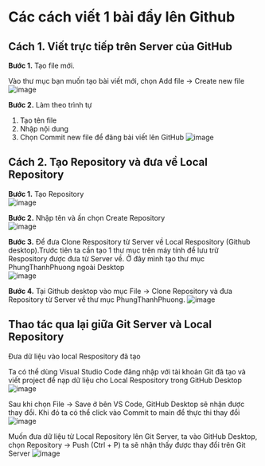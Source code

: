 # Các cách viết 1 bài đẩy lên Github
## Cách 1. Viết trực tiếp trên Server của GitHub
**Bước 1.** Tạo file mới.

Vào thư mục bạn muốn tạo bài viết mới, chọn Add file -> Create new file
![image](https://user-images.githubusercontent.com/48250210/157367105-d2fcdaa3-d64c-471f-91d7-8a99a12d4c46.png)


**Bước 2.** Làm theo trình tự
1. Tạo tên file
2. Nhập nội dung
3. Chọn Commit new file để đăng bài viết lên GitHub
![image](https://user-images.githubusercontent.com/48250210/157366961-5025efe2-77cd-47e4-9fc2-e0b99dff2558.png)

## Cách 2. Tạo Repository và đưa về Local Repository
**Bước 1.** Tạo Repository\
![image](https://user-images.githubusercontent.com/48250210/157367601-3f286595-af25-4124-9a7c-34206407546f.png)

**Bước 2.** Nhập tên và ấn chọn Create Repository\
![image](https://user-images.githubusercontent.com/48250210/157367915-f7c37c79-f7c4-423e-b064-8e1fbdaf9bc1.png)

**Bước 3.** Để đưa Clone Respository từ Server về Local Respository (Github desktop).Trước tiên ta cần tạo 1 thư mục trên máy tính để lưu trữ Respository được đưa từ Server về. Ở đây mình tạo thư mục PhungThanhPhuong ngoài Desktop\
![image](https://user-images.githubusercontent.com/48250210/157368124-009fd525-4f43-4fde-9ece-c300a305f731.png)

**Bước 4.** Tại Github desktop vào mục File -> Clone Repository và đưa Repository từ Server về thư mục PhungThanhPhuong.
![image](https://user-images.githubusercontent.com/48250210/157368437-7f4e12c7-e942-4680-9961-af82e6ad0172.png)

## Thao tác qua lại giữa Git Server và Local Repository
Đưa dữ liệu vào local Respository đã tạo

Ta có thể dùng Visual Studio Code đăng nhập với tài khoản Git đã tạo và viết project để nạp dữ liệu cho Local Respository trong GitHub Desktop
![image](https://user-images.githubusercontent.com/48250210/157370988-36d4fcfc-ca70-42cb-b34b-5d1c8127c477.png)

Sau khi chọn File -> Save ở bên VS Code, GitHub Desktop sẽ nhận được thay đổi. Khi đó ta có thể click vào Commit to main để thực thi thay đổi\
![image](https://user-images.githubusercontent.com/48250210/157371402-fa24cad1-557f-439c-b54f-2f0776ea92f0.png)

Muốn đưa dữ liệu từ Local Repository lên Git Server, ta vào GitHub Desktop, chọn Repository -> Push (Ctrl + P)  ta sẽ nhận thấy được thay đổi trên Git Server
![image](https://user-images.githubusercontent.com/48250210/157372582-4bbf1cb6-f05a-474e-9e85-6c404a5022bb.png)
